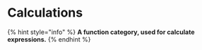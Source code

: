 # Calculations

{% hint style="info" %}
**A function category, used for calculate expressions.**
{% endhint %}
